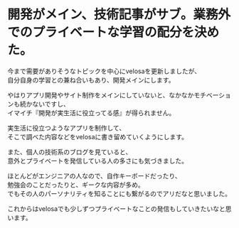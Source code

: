 # 開発がメイン、技術記事がサブ。業務外でのプライベートな学習の配分を決めた。  

今まで需要がありそうなトピックを中心にvelosaを更新しましたが、  
自分自身の学習との兼ね合いもあり、開発メインにします。  

やはりアプリ開発やサイト制作をメインにしていないと、なかなかモチベーションも続かないですし、  
イマイチ『開発が実生活に役立ってる感』が得られません。  

実生活に役立つようなアプリを制作して、  
そこで調べた内容などをvelosaに書き留めていくようにします。  

また、個人の技術系のブログを見ていると、  
意外とプライベートを発信している人の多さにも気づきました。  

ほとんどがエンジニアの人なので、自作キーボードだったり、  
勉強会のことだったりと、ギークな内容が多め。  
でもその人のパーソナリティを知ることにも繋がるのでアリだなと思いました。  

これからはvelosaでも少しずつプライベートなことの発信もしていきたいなと思います。  
